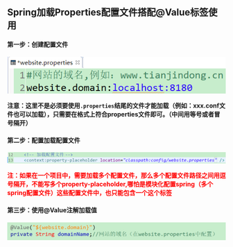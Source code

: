 ## Spring加载Properties配置文件搭配@Value标签使用

#### 第一步：创建配置文件

![](../images/4.png)

**注意：这里不是必须要使用`.properties`结尾的文件才能加载（例如：xxx.conf文件也可以加载），只需要在格式上符合properties文件即可。（中间用等号或者冒号隔开）**

#### 第二步：配置加载配置文件

![](../images/5.png)

​	<font color="red">**注：如果在一个项目中，需要加载多个配置文件，那么多个配置文件路径之间用逗号隔开，不能写多个property-placeholder,哪怕是模块化配置spring（多个spring配置文件）这些配置文件中，也只能包含一个这个标签**</font>

#### 第三步：使用@Value注解加载值

![](../images/6.png)

